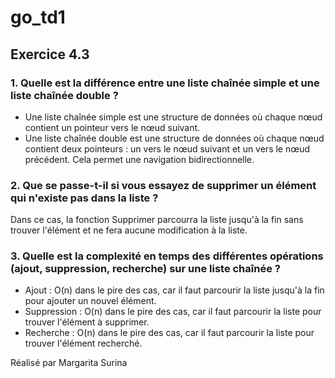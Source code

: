 # go_td1

## Exercice 4.3

### 1. Quelle est la différence entre une liste chaînée simple et une liste chaînée double ?

- Une liste chaînée simple est une structure de données où chaque nœud contient un pointeur vers le nœud suivant.
- Une liste chaînée double est une structure de données où chaque nœud contient deux pointeurs : un vers le nœud suivant et un vers le nœud précédent. Cela permet une navigation bidirectionnelle.

### 2. Que se passe-t-il si vous essayez de supprimer un élément qui n'existe pas dans la liste ?

Dans ce cas, la fonction Supprimer parcourra la liste jusqu'à la fin sans trouver l'élément et ne fera aucune modification à la liste.

### 3. Quelle est la complexité en temps des différentes opérations (ajout, suppression, recherche) sur une liste chaînée ?

- Ajout : O(n) dans le pire des cas, car il faut parcourir la liste jusqu'à la fin pour ajouter un nouvel élément.
- Suppression : O(n) dans le pire des cas, car il faut parcourir la liste pour trouver l'élément à supprimer.
- Recherche : O(n) dans le pire des cas, car il faut parcourir la liste pour trouver l'élément recherché.

Réalisé par Margarita Surina